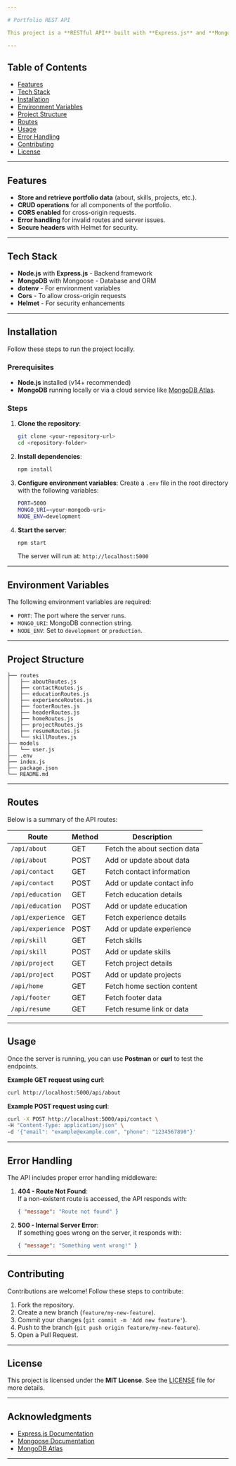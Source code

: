 ```yaml
---

# Portfolio REST API

This project is a **RESTful API** built with **Express.js** and **MongoDB**. It serves as the backend for the portfolio website built using **React.js**. The API allows storing and retrieving data related to various sections of the portfolio, such as the About section, Contact details, Skills, Projects, and more.

---
```


## Table of Contents
- [Features](#features)
- [Tech Stack](#tech-stack)
- [Installation](#installation)
- [Environment Variables](#environment-variables)
- [Project Structure](#project-structure)
- [Routes](#routes)
- [Usage](#usage)
- [Error Handling](#error-handling)
- [Contributing](#contributing)
- [License](#license)

---

## Features
- **Store and retrieve portfolio data** (about, skills, projects, etc.).
- **CRUD operations** for all components of the portfolio.
- **CORS enabled** for cross-origin requests.
- **Error handling** for invalid routes and server issues.
- **Secure headers** with Helmet for security.

---

## Tech Stack
- **Node.js** with **Express.js** - Backend framework
- **MongoDB** with Mongoose - Database and ORM
- **dotenv** - For environment variables
- **Cors** - To allow cross-origin requests
- **Helmet** - For security enhancements

---

## Installation
Follow these steps to run the project locally.

### Prerequisites
- **Node.js** installed (v14+ recommended)
- **MongoDB** running locally or via a cloud service like [MongoDB Atlas](https://www.mongodb.com/cloud/atlas).

### Steps
1. **Clone the repository**:
   ```bash
   git clone <your-repository-url>
   cd <repository-folder>
   ```

2. **Install dependencies**:
   ```bash
   npm install
   ```

3. **Configure environment variables**:
   Create a `.env` file in the root directory with the following variables:
   ```bash
   PORT=5000
   MONGO_URI=<your-mongodb-uri>
   NODE_ENV=development
   ```

4. **Start the server**:
   ```bash
   npm start
   ```
   The server will run at: `http://localhost:5000`

---

## Environment Variables
The following environment variables are required:
- `PORT`: The port where the server runs.
- `MONGO_URI`: MongoDB connection string.
- `NODE_ENV`: Set to `development` or `production`.

---

## Project Structure
```
├── routes
│   ├── aboutRoutes.js
│   ├── contactRoutes.js
│   ├── educationRoutes.js
│   ├── experienceRoutes.js
│   ├── footerRoutes.js
│   ├── headerRoutes.js
│   ├── homeRoutes.js
│   ├── projectRoutes.js
│   ├── resumeRoutes.js
│   └── skillRoutes.js
├── models
│   └── user.js
├── .env
├── index.js
├── package.json
└── README.md
```

---

## Routes
Below is a summary of the API routes:

| Route                  | Method | Description                  |
|------------------------|--------|------------------------------|
| `/api/about`           | GET    | Fetch the about section data |
| `/api/about`           | POST   | Add or update about data     |
| `/api/contact`         | GET    | Fetch contact information    |
| `/api/contact`         | POST   | Add or update contact info   |
| `/api/education`       | GET    | Fetch education details      |
| `/api/education`       | POST   | Add or update education      |
| `/api/experience`      | GET    | Fetch experience details     |
| `/api/experience`      | POST   | Add or update experience     |
| `/api/skill`           | GET    | Fetch skills                 |
| `/api/skill`           | POST   | Add or update skills         |
| `/api/project`         | GET    | Fetch project details        |
| `/api/project`         | POST   | Add or update projects       |
| `/api/home`            | GET    | Fetch home section content   |
| `/api/footer`          | GET    | Fetch footer data            |
| `/api/resume`          | GET    | Fetch resume link or data    |

---

## Usage
Once the server is running, you can use **Postman** or **curl** to test the endpoints.

**Example GET request using curl**:
```bash
curl http://localhost:5000/api/about
```

**Example POST request using curl**:
```bash
curl -X POST http://localhost:5000/api/contact \
-H "Content-Type: application/json" \
-d '{"email": "example@example.com", "phone": "1234567890"}'
```

---

## Error Handling
The API includes proper error handling middleware:

1. **404 - Route Not Found**:  
   If a non-existent route is accessed, the API responds with:
   ```json
   { "message": "Route not found" }
   ```

2. **500 - Internal Server Error**:  
   If something goes wrong on the server, it responds with:
   ```json
   { "message": "Something went wrong!" }
   ```

---

## Contributing
Contributions are welcome! Follow these steps to contribute:
1. Fork the repository.
2. Create a new branch (`feature/my-new-feature`).
3. Commit your changes (`git commit -m 'Add new feature'`).
4. Push to the branch (`git push origin feature/my-new-feature`).
5. Open a Pull Request.

---

## License
This project is licensed under the **MIT License**. See the [LICENSE](LICENSE) file for more details.

---

## Acknowledgments
- [Express.js Documentation](https://expressjs.com/)
- [Mongoose Documentation](https://mongoosejs.com/)
- [MongoDB Atlas](https://www.mongodb.com/cloud/atlas)

---